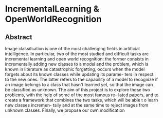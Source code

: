# IncrementalLearning & OpenWorldRecognition
## Abstract
Image classifcation is one of the most challenging fields in artificial intelligence. In particular, two of the most studied and difficult tasks are incremental learning and open world recognition: the former consists in incrementally adding new classes to a model and the problem, which is known in literature as catastrophic forgetting, occurs when the model forgets about its known classes while updating its parame- ters in respect to the new ones. The latter refers to the capability of a model to recognize if an image belongs to a class that hasn't learned yet, so that the image can be classified as unknown. The aim of this project is to explore these two problems, with the help of some of the most famous re- lated papers, and to create a framework that combines the two tasks, which will be able t o learn new classes incremen- tally and at the same time to reject images from unknown classes. Finally, we propose our own modification
